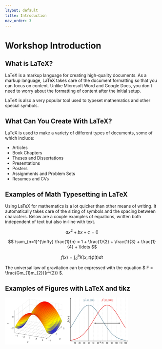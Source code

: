 ```yaml
---
layout: default
title: Introduction
nav_order: 3
---
```


<!-- Allows LaTeX-like Math -->
<script type="text/x-mathjax-config">
MathJax.Hub.Config({
    tex2jax: {
    skipTags: ['script', 'noscript', 'style', 'textarea', 'pre'],
    inlineMath: [['$','$']],
    displayAlign: 'center',
    }
});
</script>

<script>
MathJax = {
  tex: {
    inlineMath: [['$', '$'], ['\\(', '\\)']]
  },
  chtml: {
    scale: 1
  }
};
</script>
<script id="MathJax-script" async
  src="https://cdn.jsdelivr.net/npm/mathjax@3/es5/tex-chtml.js">
</script>

# Workshop Introduction

<!-- Follow along with the introductory video, slides, or text below.

<iframe height="416" width="100%" allowfullscreen frameborder=0 src="https://echo360.ca/media/eda1d592-eb4e-453d-bd23-0e1a84800ee0/public?autoplay=false&automute=false"></iframe>
[View original here.](https://echo360.ca/media/eda1d592-eb4e-453d-bd23-0e1a84800ee0/public) -->

## What is LaTeX?

LaTeX is a markup language for creating high-quality documents. As a markup language, LaTeX takes care of the document formatting so that you can focus on content. Unlike Microsoft Word and Google Docs, you don't need to worry about the formatting of content after the initial setup.

LaTeX is also a very popular tool used to typeset mathematics and other special symbols.

## What Can You Create With LaTeX?

LaTeX is used to make a variety of different types of documents, some of which include:
- Articles
- Book Chapters
- Theses and Dissertations
- Presentations
- Posters
- Assignments and Problem Sets
- Resumes and CVs

## Examples of Math Typesetting in LaTeX    

Using LaTeX for mathematics is a lot quicker than other means of writing. It automatically takes care of the sizing of symbols and the spacing between characters. Below are a couple examples of equations, written both independent of text but also in-line with text.

<div class="code-example">

$$ax^2 + bx + c = 0$$


$$ \sum_{n=1}^{\infty} \frac{1}{n} = 1 + \frac{1}{2} + \frac{1}{3} + \frac{1}{4} + \ldots $$


$$ f(x) = \int_{a}^{b}K(x,t)\phi(t)dt $$


The universal law of gravitation can be expressed with the equation $ F = \frac{Gm_{1}m_{2}}{r^{2}} $.

</div>

## Examples of Figures with LaTeX and tikz

<div style="display: flex" class="code-example">

<img width="40%" src="assets/img/introduction/tikz1.svg">

<img width="40%" src="assets/img/introduction/tikz2.svg">

</div>
